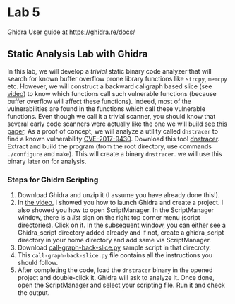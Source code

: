 # Lab 5
Ghidra User guide at https://ghidra.re/docs/
## Static Analysis Lab with Ghidra
In this lab, we will develop a *trivial* static binary code analyzer that will search for known buffer overflow prone library functions like `strcpy`, `memcpy` etc.
However, we will construct a backward callgraph based slice (see [video](https://web.microsoftstream.com/video/1d5bf380-3aa3-4279-a432-a0caf144e0e8)) to know which functions call such vulnerable functions (because buffer overflow will affect these functions).
Indeed, most of the vulnerabilities are found in the functions which call these vulnerable functions.
Even though we call it a trivial scanner, you should know that several early code scanners were actually like the one we will build [see this paper](http://www.cs.virginia.edu/~evans/pubs/ieeesoftware.pdf).
As a proof of concept, we will analyze a utility called `dnstracer` to find a known vulnerability [CVE-2017-9430](https://cve.mitre.org/cgi-bin/cvename.cgi?name=CVE-2017-9430).
Download this tool [dnstracer](../code/dnstracer-1.9.tar.gz).
Extract and build the program (from the root directory, use commands `./configure` and `make`).
This will create a binary `dnstracer`.
we will use this binary later on for analysis.

### Steps for Ghidra Scripting
1. Download Ghidra and unzip it (I assume you have already done this!).
2. In [the video](https://web.microsoftstream.com/video/c6f34b71-ca81-46f8-88f5-a50718ff5b64), I showed you how to launch Ghidra and create a project. I also showed you how to open ScriptManager. In the ScriptManager window, there is a *list* sign on the right top corner menu (script directories). Click on it. In the subsequent window, you can either see a Ghidra_script directory added already and if not, create a ghidra_script directory in your home directory and add same via ScriptManager.
3. Download [call-graph-back-slice.py](../code/call-graph-back-slice.py) sample script in that direcroty.
4. This `call-graph-back-slice.py` file contains all the instructions you should follow.
5. After completing the code, load the `dnstracer` binary in the opened project and double-click it. Ghidra will ask to analyze it. Once done, open the ScriptManager and select your scripting file. Run it and check the output.
